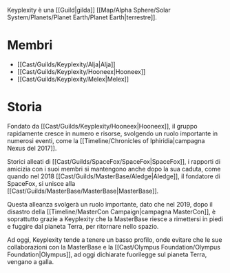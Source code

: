 Keyplexity è una [[Guild|gilda]] [[Map/Alpha Sphere/Solar System/Planets/Planet Earth/Planet Earth|terrestre]].

# Membri

- [[Cast/Guilds/Keyplexity/Alja|Alja]]
- [[Cast/Guilds/Keyplexity/Hooneex|Hooneex]]
- [[Cast/Guilds/Keyplexity/Melex|Melex]]

# Storia

Fondato da [[Cast/Guilds/Keyplexity/Hooneex|Hooneex]], il gruppo rapidamente cresce in numero e risorse, svolgendo un ruolo importante in numerosi eventi, come la [[Timeline/Chronicles of Iphiridia|campagna Nexus del 2017]].

Storici alleati di [[Cast/Guilds/SpaceFox/SpaceFox|SpaceFox]], i rapporti di amicizia con i suoi membri si mantengono anche dopo la sua caduta, come quando nel 2018 [[Cast/Guilds/MasterBase/Aledge|Aledge]], il fondatore di SpaceFox, si unisce alla [[Cast/Guilds/MasterBase/MasterBase|MasterBase]].

Questa alleanza svolgerà un ruolo importante, dato che nel 2019, dopo il disastro della [[Timeline/MasterCon Campaign|campagna MasterCon]], è soprattutto grazie a Keyplexity che la MasterBase riesce a rimettersi in piedi e fuggire dal pianeta Terra, per ritornare nello spazio.

Ad oggi, Keyplexity tende a tenere un basso profilo, onde evitare che le sue collaborazioni con la MasterBase e la [[Cast/Olympus Foundation/Olympus Foundation|Olympus]], ad oggi dichiarate fuorilegge sul pianeta Terra, vengano a galla.